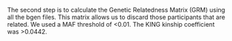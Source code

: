 The second step is to calculate the Genetic Relatedness Matrix (GRM) using all the bgen files. This matrix allows us to discard those participants that are related. 
We used a MAF threshold of <0.01. 
The KING kinship coefficient was >0.0442.
